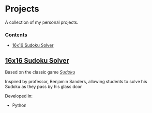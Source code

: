 # Projects
A collection of my personal projects. 

### Contents 
- [16x16 Sudoku Solver](https://github.com/steven-phun/projects/blob/master/16x16-Sudoku-Solver.py)

## [16x16 Sudoku Solver](https://github.com/steven-phun/projects/blob/master/16x16-Sudoku-Solver.py)

Based on the classic game [*Sudoku*](https://en.wikipedia.org/wiki/Sudoku)

Inspired by professor, Benjamin Sanders, allowing students to solve his Sudoku as they pass by his glass door

Developed in:

- Python
